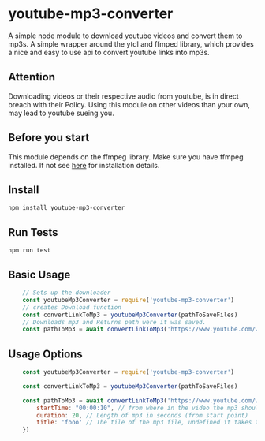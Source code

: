 # youtube-mp3-converter 
A simple node module to download youtube videos and convert them to mp3s.
A simple wrapper around the ytdl and ffmped library, which provides a nice and easy to use api to convert youtube links into mp3s. 

## Attention
Downloading videos or their respective audio from youtube, is in direct breach with their Policy. 
Using this module on other videos than your own, may lead to youtube sueing you. 

## Before you start
This module depends on the ffmpeg library. Make sure you have ffmpeg installed. If not see [here](https://github.com/fluent-ffmpeg/node-fluent-ffmpeg) for installation details.

## Install
```npm install youtube-mp3-converter```

## Run Tests
```npm run test```

## Basic Usage
```js
    // Sets up the downloader
    const youtubeMp3Converter = require('youtube-mp3-converter')
    // creates Download function
    const convertLinkToMp3 = youtubeMp3Converter(pathToSaveFiles)
    // Downloads mp3 and Returns path were it was saved.
    const pathToMp3 = await convertLinkToMp3('https://www.youtube.com/watch?v=_cyND_1y1k0')
```

## Usage Options
```js
    const youtubeMp3Converter = require('youtube-mp3-converter')

    const convertLinkToMp3 = youtubeMp3Converter(pathToSaveFiles)

    const pathToMp3 = await convertLinkToMp3('https://www.youtube.com/watch?v=_cyND_1y1k0', {
        startTime: "00:00:10", // from where in the video the mp3 should start
        duration: 20, // Length of mp3 in seconds (from start point)
        title: 'fooo' // The tile of the mp3 file, undefined it takes the youtube title
    })
```


